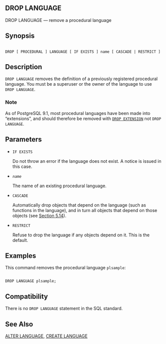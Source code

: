 ## DROP LANGUAGE

DROP LANGUAGE — remove a procedural language

## Synopsis

```

DROP [ PROCEDURAL ] LANGUAGE [ IF EXISTS ] name [ CASCADE | RESTRICT ]
```

## Description

`DROP LANGUAGE` removes the definition of a previously registered procedural language. You must be a superuser or the owner of the language to use `DROP LANGUAGE`.

### Note

As of PostgreSQL 9.1, most procedural languages have been made into “extensions”, and should therefore be removed with [`DROP EXTENSION`](sql-dropextension.html "DROP EXTENSION") not `DROP LANGUAGE`.

## Parameters

* `IF EXISTS`

    Do not throw an error if the language does not exist. A notice is issued in this case.

* *`name`*

    The name of an existing procedural language.

* `CASCADE`

    Automatically drop objects that depend on the language (such as functions in the language), and in turn all objects that depend on those objects (see [Section 5.14](ddl-depend.html "5.14. Dependency Tracking")).

* `RESTRICT`

    Refuse to drop the language if any objects depend on it. This is the default.

## Examples

This command removes the procedural language `plsample`:

```

DROP LANGUAGE plsample;
```

## Compatibility

There is no `DROP LANGUAGE` statement in the SQL standard.

## See Also

[ALTER LANGUAGE](sql-alterlanguage.html "ALTER LANGUAGE"), [CREATE LANGUAGE](sql-createlanguage.html "CREATE LANGUAGE")